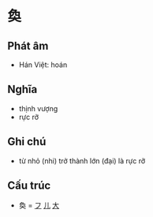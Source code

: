 # 奐

## Phát âm
* Hán Việt: hoán

## Nghĩa
* thịnh vượng
* rực rỡ

## Ghi chú
* từ nhỏ (nhi) trở thành lớn (đại) là rực rỡ

## Cấu trúc
* 奐 = [フ](フ.md) [儿](儿.md) [大](大.md)

<script>window.HANZI_FIELD='奐';</script>
